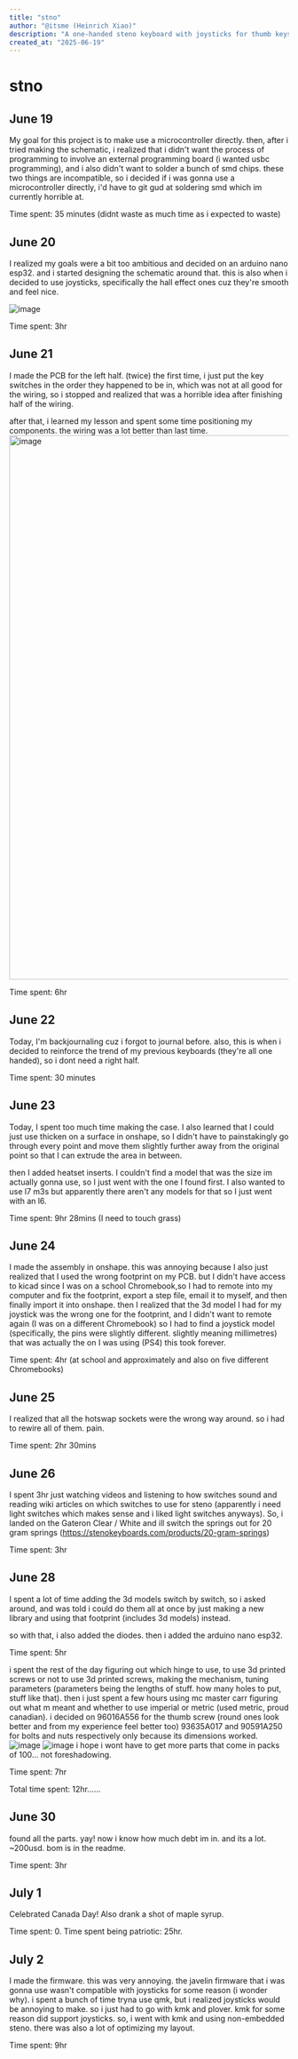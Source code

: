 ```yaml
---
title: "stno"
author: "@itsme (Heinrich Xiao)"
description: "A one-handed steno keyboard with joysticks for thumb keys"
created_at: "2025-06-19"
---
```


# stno

## June 19 
My goal for this project is to make use a microcontroller directly. then, after i tried making the schematic, i realized that i didn't want the process of programming to involve an external programming board (i wanted usbc programming), and i also didn't want to solder a bunch of smd chips. these two things are incompatible, so i decided if i was gonna use a microcontroller directly, i'd have to git gud at soldering smd which im currently horrible at.

Time spent: 35 minutes (didnt waste as much time as i expected to waste)

## June 20
I realized my goals were a bit too ambitious and decided on an arduino nano esp32. and i started designing the schematic around that. this is also when i decided to use joysticks, specifically the hall effect ones cuz they're smooth and feel nice.

![image](https://github.com/user-attachments/assets/02490b6e-efa1-4ba8-8cf3-ab5f3791891c)


Time spent: 3hr

## June 21 
I made the PCB for the left half. (twice) the first time, i just put the key switches in the order they happened to be in, which was not at all good for the wiring, so i stopped and realized that was a horrible idea after finishing half of the wiring.

after that, i learned my lesson and spent some time positioning my components. the wiring was a lot better than last time.
<img width="980" alt="image" src="https://github.com/user-attachments/assets/e4a0cf48-e35f-4b38-9c78-85a58dc7171e" />


Time spent: 6hr


## June 22 
Today, I'm backjournaling cuz i forgot to journal before. also, this is when i decided to reinforce the trend of my previous keyboards (they're all one handed), so i dont need a right half.

Time spent: 30 minutes

## June 23
Today, I spent too much time making the case. I also learned that I could just use thicken on a surface in onshape, so I didn't have to painstakingly go through every point and move them slightly further away from the original point so that I can extrude the area in between.

then I added heatset inserts. I couldn't find a model that was the size im actually gonna use, so I just went with the one I found first. I also wanted to use l7 m3s but apparently there aren't any models for that so I just went with an l6.

Time spent: 9hr 28mins (I need to touch grass)

## June 24
I made the assembly in onshape. this was annoying because I also just realized that I used the wrong footprint on my PCB. but I didn't have access to kicad since I was on a school Chromebook,so I had to remote into my computer and fix the footprint, export a step file, email it to myself, and then finally import it into onshape. then I realized that the 3d model I had for my joystick was the wrong one for the footprint, and I didn't want to remote again (I was on a different Chromebook) so I had to find a joystick model (specifically, the pins were slightly different. slightly meaning millimetres) that was actually the on I was using (PS4) this took forever.

Time spent: 4hr (at school and approximately and also on five different Chromebooks)

## June 25
I realized that all the hotswap sockets were the wrong way around. so i had to rewire all of them. pain. 

Time spent: 2hr 30mins 

## June 26
I spent 3hr just watching videos and listening to how switches sound and reading wiki articles on which switches to use for steno (apparently i need light switches which makes sense and i liked light switches anyways). So, i landed on the Gateron Clear / White and ill switch the springs out for 20 gram springs (https://stenokeyboards.com/products/20-gram-springs)

Time spent: 3hr 

## June 28
I spent a lot of time adding the 3d models switch by switch, so i asked around, and was told i could do them all at once by just making a new library and using that footprint (includes 3d models) instead.

so with that, i also added the diodes. then i added the arduino nano esp32.

Time spent: 5hr

i spent the rest of the day figuring out which hinge to use, to use 3d printed screws or not to use 3d printed screws, making the mechanism, tuning parameters (parameters being the lengths of stuff. how many holes to put, stuff like that). then i just spent a few hours using mc master carr figuring out what m meant and whether to use imperial or metric (used metric, proud canadian). i decided on 96016A556 for the thumb screw (round ones look better and from my experience feel better too)  93635A017 and 90591A250 for bolts and nuts respectively only because its dimensions worked. 
![image](https://github.com/user-attachments/assets/488a4c84-64c8-472e-bf4e-89268a71b3d4)
![image](https://github.com/user-attachments/assets/7f784a09-3d85-462b-90c8-0cedfa90f059)
i hope i wont have to get more parts that come in packs of 100... not foreshadowing.

Time spent: 7hr

Total time spent: 12hr......

## June 30
found all the parts. yay! now i know how much debt im in. and its a lot. ~200usd. bom is in the readme.

Time spent: 3hr

## July 1 
Celebrated Canada Day! Also drank a shot of maple syrup.

Time spent: 0. Time spent being patriotic: 25hr.

## July 2
I made the firmware. this was very annoying. the javelin firmware that i was gonna use wasn't compatible with joysticks for some reason (i wonder why). i spent a bunch of time tryna use qmk, but i realized joysticks would be annoying to make. so i just had to go with kmk and plover. kmk for some reason did support joysticks. so, i went with kmk and using non-embedded steno. there was also a lot of optimizing my layout.

Time spent: 9hr
